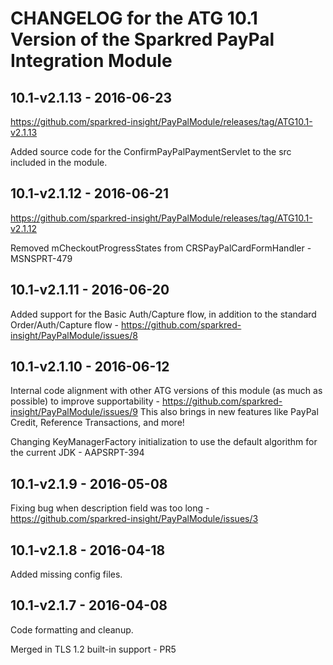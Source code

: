 # CHANGELOG for the ATG 10.1 Version of the Sparkred PayPal Integration Module


##	10.1-v2.1.13 - 2016-06-23
https://github.com/sparkred-insight/PayPalModule/releases/tag/ATG10.1-v2.1.13

Added source code for the ConfirmPayPalPaymentServlet to the src included in the module.


##	10.1-v2.1.12 - 2016-06-21
https://github.com/sparkred-insight/PayPalModule/releases/tag/ATG10.1-v2.1.12

Removed mCheckoutProgressStates from CRSPayPalCardFormHandler - MSNSPRT-479


##	10.1-v2.1.11 - 2016-06-20

Added support for the Basic Auth/Capture flow, in addition to the standard Order/Auth/Capture flow - https://github.com/sparkred-insight/PayPalModule/issues/8



##	10.1-v2.1.10 - 2016-06-12

Internal code alignment with other ATG versions of this module (as much as possible) to improve supportability - https://github.com/sparkred-insight/PayPalModule/issues/9
This also brings in new features like PayPal Credit, Reference Transactions, and more!

Changing KeyManagerFactory initialization to use the default algorithm for the current JDK - AAPSRPT-394


##	10.1-v2.1.9 - 2016-05-08

Fixing bug when description field was too long - https://github.com/sparkred-insight/PayPalModule/issues/3

##	10.1-v2.1.8 - 2016-04-18

Added missing config files.


##	10.1-v2.1.7 - 2016-04-08

Code formatting and cleanup.

Merged in TLS 1.2 built-in support - PR5

